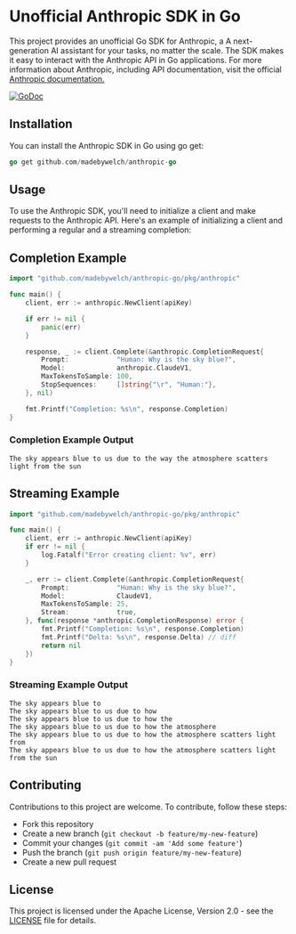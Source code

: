 # Unofficial Anthropic SDK in Go

This project provides an unofficial Go SDK for Anthropic, a A next-generation AI assistant for your tasks, no matter the scale. The SDK makes it easy to interact with the Anthropic API in Go applications. For more information about Anthropic, including API documentation, visit the official [Anthropic documentation.](https://console.anthropic.com/docs)

[![GoDoc](https://godoc.org/github.com/madebywelch/anthropic-go?status.svg)](https://pkg.go.dev/github.com/madebywelch/anthropic-go)

## Installation

You can install the Anthropic SDK in Go using go get:

```go
go get github.com/madebywelch/anthropic-go
```

## Usage

To use the Anthropic SDK, you'll need to initialize a client and make requests to the Anthropic API. Here's an example of initializing a client and performing a regular and a streaming completion:

## Completion Example

```go
import "github.com/madebywelch/anthropic-go/pkg/anthropic"

func main() {
	client, err := anthropic.NewClient(apiKey)

	if err != nil {
		panic(err)
	}

	response, _ := client.Complete(&anthropic.CompletionRequest{
		Prompt:            "Human: Why is the sky blue?",
		Model:             anthropic.ClaudeV1,
		MaxTokensToSample: 100,
		StopSequences:     []string{"\r", "Human:"},
	}, nil)

	fmt.Printf("Completion: %s\n", response.Completion)
}
```

### Completion Example Output

```
The sky appears blue to us due to the way the atmosphere scatters light from the sun
```

## Streaming Example

```go
import "github.com/madebywelch/anthropic-go/pkg/anthropic"

func main() {
	client, err := anthropic.NewClient(apiKey)
	if err != nil {
		log.Fatalf("Error creating client: %v", err)
	}

	_, err := client.Complete(&anthropic.CompletionRequest{
		Prompt:            "Human: Why is the sky blue?",
		Model:             ClaudeV1,
		MaxTokensToSample: 25,
		Stream:            true,
	}, func(response *anthropic.CompletionResponse) error {
		fmt.Printf("Completion: %s\n", response.Completion)
		fmt.Printf("Delta: %s\n", response.Delta) // diff
		return nil
	})
}
```

### Streaming Example Output

```
The sky appears blue to
The sky appears blue to us due to how
The sky appears blue to us due to how the
The sky appears blue to us due to how the atmosphere
The sky appears blue to us due to how the atmosphere scatters light from
The sky appears blue to us due to how the atmosphere scatters light from the sun
```

## Contributing

Contributions to this project are welcome. To contribute, follow these steps:

- Fork this repository
- Create a new branch (`git checkout -b feature/my-new-feature`)
- Commit your changes (`git commit -am 'Add some feature'`)
- Push the branch (`git push origin feature/my-new-feature`)
- Create a new pull request

## License

This project is licensed under the Apache License, Version 2.0 - see the [LICENSE](LICENSE) file for details.
